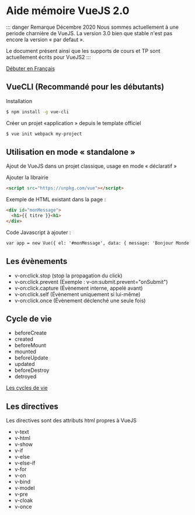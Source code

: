 # Aide mémoire VueJS 2.0

::: danger Remarque Décembre 2020
Nous sommes actuellement à une periode charnière de VueJS. La version 3.0 bien que stable n'est pas encore la version « par defaut ».

Le document présent ainsi que les supports de cours et TP sont actuellement écrits pour VueJS2
:::

[Débuter en Français](https://fr.vuejs.org/v2/guide/index.html)

## VueCLI (Recommandé pour les débutants)

Installation

```sh
$ npm install -g vue-cli
```

Créer un projet «application » depuis le template officiel

```sh
$ vue init webpack my-project
```

## Utilisation en mode « standalone »

Ajout de VueJS dans un projet classique, usage en mode « déclaratif »

Ajouter la librairie

```html
<script src="https://unpkg.com/vue"></script>
```

Exemple de HTML existant dans la page :

```html
<div id="monMessage">
  <h1>{{ titre }}<h1>
</div>
```

Code Javascript à ajouter :

```html
var app = new Vue({ el: '#monMessage', data: { message: 'Bonjour Monde' } })
```

## Les évènements

- v-on:click.stop (stop la propagation du click)
- v-on:click.prevent (Exemple : v-on:submit.prevent="onSubmit")
- v-on:click.capture (Évènement interne, appelé avant)
- v-on:click.self (Évènement uniquement si lui-même)
- v-on:click.once (Évènement déclenché une seule fois)

## Cycle de vie

- beforeCreate
- created
- beforeMount
- mounted
- beforeUpdate
- updated
- beforeDestroy
- detroyed

[Les cycles de vie](https://fr.vuejs.org/images/lifecycle.png)

## Les directives

Les directives sont des attributs html propres à VueJS

- v-text
- v-html
- v-show
- v-if
- v-else
- v-else-if
- v-for
- v-on
- v-bind
- v-model
- v-pre
- v-cloak
- v-once
